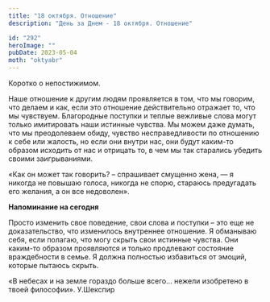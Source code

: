 ```yaml
---
title: "18 октября. Отношение"
description: "День за Днем - 18 октября. Отношение"

id: "292"
heroImage: ""
pubDate: 2023-05-04
moth: "oktyabr"
---
```


Коротко о непостижимом.

Наше отношение к другим людям проявляется в том, что мы говорим, что делаем и
как, если это отношение действительно отражает то, что мы чувствуем.
Благородные поступки и теплые вежливые слова могут только имитировать наши
истинные чувства. Мы можем даже думать, что мы преодолеваем обиду, чувство
несправедливости по отношению к себе или жалость, но если они внутри нас, они
будут каким-то образом исходить от нас и отрицать то, в чем мы так старались
убедить своими заигрываниями.

«Как он может так говорить? – спрашивает смущенно жена, — я никогда не повышаю
голоса, никогда не спорю, стараюсь предугадать его желания, а он все
недоволен».

**Напоминание на сегодня**

Просто изменить свое поведение, свои слова и поступки – это еще не
доказательство, что изменилось внутреннее отношение. Я обманываю себя, если
полагаю, что могу скрыть свои истинные чувства. Они каким-то образом
проявляются и только продлевают состояние враждебности в семье. Я должна
полностью избавиться от эмоций, которые пытаюсь скрыть.

«В небесах и на земле гораздо больше всего… нежели изобретено в твоей
философии». У.Шекспир
